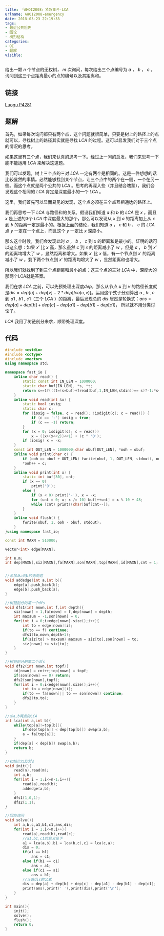 ```yaml
---
title: 「AHOI2008」紧急集合-LCA
urlname: AHOI2008-emergency
date: 2018-03-23 22:19:33
tags: 
- 最近公共祖先
- 图论
- 树形结构
categories: 
- OI
- 题解
visible:
---
```


给出一颗 $n$ 个节点的无权树， $m$ 次询问，每次给出三个点编号为  $a$  ， $b$ ， $c$ ，询问到这三个点距离最小的点的编号以及其距离和。

<!-- more -->

## 链接

[Luogu P4281](https://www.luogu.org/problemnew/show/P4281)

## 题解


首先，如果每次询问都只有两个点，这个问题就很简单，只要是树上的路径上的点就可以，寻找树上的路径其实就是寻找 $LCA$ 的过程。这可以启发我们对于三个点的情况的思考。

如果这里有三个点，我们来认真的思考一下。经过上一问的启发，我们来思考一下能不能运用 $LCA$ 来解决这道题。

我们可以发现，树上三个点的三对 $LCA$ 一定有两个是相同的。这是一件想想的话比较显然的事情。必然能够找到某个节点，让三个点中的两个在一侧，一个在另一侧。而这个点就是两个公共的 $LCA$ 。思考的再深入些（并且结合瞎蒙），我们会发现这个相同的 $LCA$ 肯定是深度最小的一个 $LCA$ 。

这里，我们首先可以显而易见的发现，这个点必须在三个点互相通达的路径上。

我们再思考一下 $LCA$ 与路径和的关系。假设我们知道 $a$ 和 $b$ 的 $LCA$ 是 $x$ ，而且 $x$ 是上述的3个 $LCA$ 中深度最大的那个，那么可以发现从 $x$ 到 $a$ 的距离加上从 $x$ 到 $b$ 的距离一定是最小的。根据上面的结论，我们知道 $a$ ， $c$ 和 $b$ ， $c$ 的 $LCA$ 点 $y$ 一定在一个点上，而且这个 $y$ 一定比 $x$ 深度小。

那么这个时候，我们会发现此时 $a$ ， $b$ ， $c$ 到 $x$ 的距离和是最小的。证明的话可以这么想：如果 $x'$ 比 $x$ 高，那么虽然 $c$ 到 $x$ 的距离减小了 $w$ ，但是 $a$ ， $b$ 到 $x'$ 的距离均增大了 $w$ ，显然距离和增大。如果 $x'$ 比 $x$ 低，有一个节点到 $x'$ 的距离减小了 $w$ ，剩下两个节点到 $x'$ 的距离均增大了 $w$ ，显然距离和也增大。

所以我们就找到了到三个点距离和最小的点：这三个点的三对 $LCA$ 中，深度大的那两个LCA就是答案。

我们在求 $LCA$ 之前，可以先预处理出深度$dep$，那么从节点 $u$ 到 $v$ 的路径长度就是$dis = dep[u] + dep[v] - 2*dep[lca(u,v)]$。运用这个式子分别算出 $a$ , $b$ , $c$ 到 $a1$ , $b1$ , $c1$（三个 $LCA$ ）的距离，最后发现总的 $dis$ 居然是轮换式：$ans = dep[a]+dep[b]+dep[c]-dep[a1]-dep[b1]-dep[c1]$， 所以就不用分类讨论了。

 $LCA$  我用了树链剖分来求，顺带处理深度。

## 代码

```cpp
#include <cstdio>
#include <cctype>
#include <vector>
using namespace std;

namespace fast_io {
    inline char read() {
        static const int IN_LEN = 1000000;
        static char buf[IN_LEN], *s, *t;
        return s==t?(((t=(s=buf)+fread(buf,1,IN_LEN,stdin))== s)?-1:*s++) : *s++;
    }
    inline void read(int &x) {
        static bool iosig;
        static char c;
        for (iosig = false, c = read(); !isdigit(c); c = read()) {
            if (c == '-') iosig = true;
            if (c == -1) return;
        }
        for (x = 0; isdigit(c); c = read())
            x = ((x+(x<<2))<<1) + (c ^ '0');
        if (iosig) x = -x;
    }
    const int OUT_LEN = 1000000;char obuf[OUT_LEN], *ooh = obuf;
    inline void print(char c) {
        if (ooh == obuf + OUT_LEN) fwrite(obuf, 1, OUT_LEN, stdout), ooh = obuf;
        *ooh++ = c;
    }
    inline void print(int x) {
        static int buf[30], cnt;
        if (x == 0) 
            print('0');
        else {
            if (x < 0) print('-'), x = -x;
            for (cnt = 0; x; x /= 10) buf[++cnt] = x % 10 + 48;
            while (cnt) print((char)buf[cnt--]);
        }
    }
    inline void flush() {
        fwrite(obuf, 1, ooh - obuf, stdout);
    }
}using namespace fast_io;

const int MAXN = 510000;

vector<int> edge[MAXN];

int n,m;
int dep[MAXN],siz[MAXN],fa[MAXN],son[MAXN],top[MAXN],id[MAXN],cnt = 1;


//添加从a到b的无向边
void addedge(int a,int b){
    edge[a].push_back(b);
    edge[b].push_back(a);
}

//树链剖分的第一个dfs
void dfs1(int nown,int f,int depth){
    siz[nown] = 1,fa[nown] = f,dep[nown] = depth;
    int maxsum = -1;son[nown] = 0;
    for(int i = 0;i<edge[nown].size();i++){
        int to = edge[nown][i];
        if(to == f) continue;
        dfs1(to,nown,depth+1);
        if(siz[to] > maxsum) maxsum = siz[to],son[nown] = to;
        siz[nown] += siz[to];
    }
}

//树链剖分的第二个dfs
void dfs2(int nown,int topf){
    id[nown] = cnt++;top[nown] = topf;
    if(son[nown] == 0) return;
    dfs2(son[nown],topf);
    for(int i = 0;i<edge[nown].size();i++){
        int to = edge[nown][i];
        if(to == fa[nown]|| to == son[nown]) continue;
        dfs2(to,to);
    }
}

//求a,b两点的LCA
int lca(int a,int b){
    while(top[a]!=top[b]){
        if(dep[top[a]] < dep[top[b]]) swap(a,b);
        a = fa[top[a]];
    }
    if(dep[a] < dep[b]) swap(a,b);
    return b;
}

//初始化以及dfs
void init(){
    read(n),read(m);
    int a,b;
    for(int i = 1;i<=n-1;i++){
        read(a),read(b);
        addedge(a,b);
    }
    dfs1(1,0,1);
    dfs2(1,1);
}

//回应询问
void solve(){
    int a,b,c,a1,b1,c1,ans,dis;
    for(int i = 1;i<=m;i++){
        read(a),read(b),read(c);
        //a1,b1,c1的意义见下
        a1 = lca(a,b),b1 = lca(b,c),c1 = lca(c,a);
        dis = 0;
        if(a1 == b1) 
            ans = c1;
        else if(b1 == c1)
            ans = a1;
        else if(c1 == a1)
            ans = b1;
        //计算dis的公式
        dis = dep[a] + dep[b] + dep[c] - dep[a1] - dep[b1] - dep[c1];
        print(ans),print(' '),print(dis),print('\n');
    }
}

int main(){
    init();
    solve();
    flush();
    return 0;
}
```



